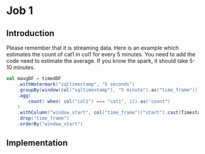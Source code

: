 # Job 1

## Introduction

Please remember that it is streaming data. Here is an example which estimates the count of cat1 in col1 for every 5 minutes. You need to add the code need to estimate the average. If you know the spark, it should take 5-10 minutes.

```scala
val mavgDF = timedDF
    .withWatermark("sqltimestamp", "5 seconds")
    .groupBy(window(col("sqltimestamp"), "5 minute").as("time_frame"))
    .agg(
        count( when( col("col1") === "cat1", 1)).as("count")
    )
    .withColumn("window_start", col("time_frame")("start").cast(TimestampType))
    .drop("time_frame")
    .orderBy("window_start")
```

## Implementation

